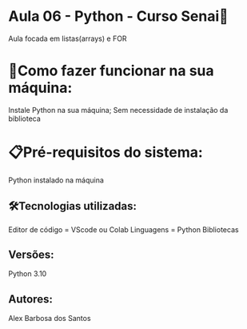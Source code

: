 # Aula 06 - Python - Curso Senai🚀
Aula focada em listas(arrays) e FOR

# 🔌Como fazer funcionar na sua máquina:
Instale Python na sua máquina;
Sem necessidade de instalação da biblioteca

# 📋Pré-requisitos do sistema:
Python instalado na máquina

##  🛠️Tecnologias utilizadas:

Editor de código = VScode ou Colab 
Linguagens = Python Bibliotecas

##  Versões:
Python 3.10

##  Autores:
Alex Barbosa dos Santos

